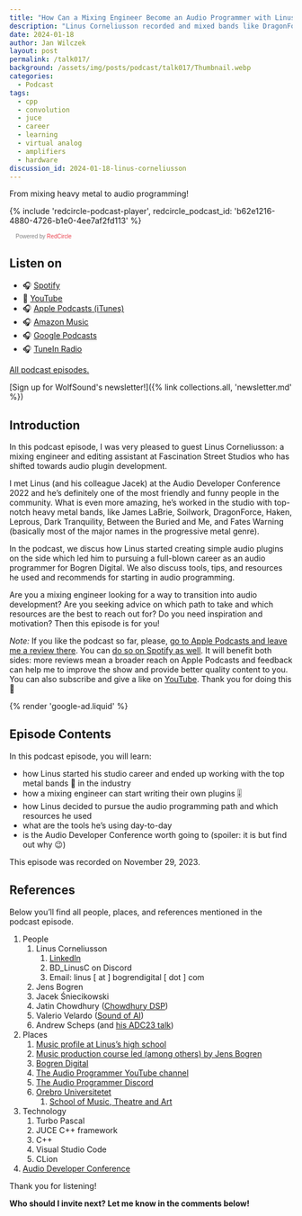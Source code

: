```yaml
---
title: "How Can a Mixing Engineer Become an Audio Programmer with Linus Corneliusson | WolfTalk #017"
description: "Linus Corneliusson recorded and mixed bands like DragonForce or Haken. Learn how he started creating his own successful commercial plugins"
date: 2024-01-18
author: Jan Wilczek
layout: post
permalink: /talk017/
background: /assets/img/posts/podcast/talk017/Thumbnail.webp
categories:
  - Podcast
tags:
  - cpp
  - convolution
  - juce
  - career
  - learning
  - virtual analog
  - amplifiers
  - hardware
discussion_id: 2024-01-18-linus-corneliusson
---
```

From mixing heavy metal to audio programming!

{% include 'redcircle-podcast-player', redcircle_podcast_id: 'b62e1216-4880-4726-b1e0-4ee7af2fd113' %}
 <style> .redcircle-link:link { color: #ea404d; text-decoration: none; } .redcircle-link:hover { color: #ea404d; } .redcircle-link:active { color: #ea404d; } .redcircle-link:visited { color: #ea404d; } </style>
<p style="margin-top:3px;margin-left:11px;font-family: sans-serif;font-size: 10px; color: gray;">Powered by <a class="redcircle-link" href="https://redcircle.com?utm_source=rc_embedded_player&utm_medium=web&utm_campaign=embedded_v1">RedCircle</a></p>

## Listen on

* 🎧 [Spotify](https://open.spotify.com/episode/05qcPwJmitxVIxDO4XgD7y?si=ywsRDULBRaypwvFW9kTnfQ)
* 🎥 [YouTube](https://youtu.be/0LoAvaiRvXg)
* 🎧 [Apple Podcasts (iTunes)](https://podcasts.apple.com/us/podcast/how-can-a-mixing-engineer-become-an-audio/id1595913701?i=1000642072746)
* 🎧 [Amazon Music](https://music.amazon.com/podcasts/b42682b5-61ba-4a6f-8b11-aed42b07ef9f/episodes/e7437a19-2689-4ede-ac7e-1d01d3b271e2/how-can-a-mixing-engineer-become-an-audio-programmer-with-linus-corneliusson-wolftalk-017)
* 🎧 [Google Podcasts](https://podcasts.google.com/feed/aHR0cHM6Ly9mZWVkcy5yZWRjaXJjbGUuY29tL2JmNDBhMWQyLTdlNDEtNGRkYi04YzNhLWVkODIzOTQ3MjNiYQ/episode/ODI2MGIzOWEtZmIwNy00YmE1LWIzOTUtOTVkZTNmOTczMWNh?sa=X&ved=0CAUQkfYCahcKEwj4h4Cy5OaDAxUAAAAAHQAAAAAQAQ)
* 🎧 [TuneIn Radio](http://tun.in/tzccHy)

[All podcast episodes.](/podcast)

[Sign up for WolfSound's newsletter!]({% link collections.all, 'newsletter.md' %})

## Introduction

In this podcast episode, I was very pleased to guest Linus Corneliusson: a mixing engineer and editing assistant at Fascination Street Studios who has shifted towards audio plugin development.

I met Linus (and his colleague Jacek) at the Audio Developer Conference 2022 and he’s definitely one of the most friendly and funny people in the community. What is even more amazing, he’s worked in the studio with top-notch heavy metal bands, like James LaBrie, Soilwork, DragonForce, Haken, Leprous, Dark Tranquility, Between the Buried and Me, and Fates Warning (basically most of the major names in the progressive metal genre).

In the podcast, we discus how Linus started creating simple audio plugins on the side which led him to pursuing a full-blown career as an audio programmer for Bogren Digital. We also discuss tools, tips, and resources he used and recommends for starting in audio programming.

Are you a mixing engineer looking for a way to transition into audio development? Are you seeking advice on which path to take and which resources are the best to reach out for? Do you need inspiration and motivation? Then this episode is for you!

*Note:* If you like the podcast so far, please, [go to Apple Podcasts and leave me a review there](https://podcasts.apple.com/us/podcast/wolftalk-podcast-about-audio-programming-people-careers/id1595913701). You can [do so on Spotify as well](https://open.spotify.com/show/5xc7EJiH9shG6zdSC5ejyw?si=eb35597e60a54e70). It will benefit both sides: more reviews mean a broader reach on Apple Podcasts and feedback can help me to improve the show and provide better quality content to you. You can also subscribe and give a like on [YouTube](https://youtube.com/c/WolfSoundAudio). Thank you for doing this 🙏

{% render 'google-ad.liquid' %}

## Episode Contents

In this podcast episode, you will learn:

* how Linus started his studio career and ended up working with the top metal bands 🤟 in the industry
* how a mixing engineer can start writing their own plugins 🎚️
* how Linus decided to pursue the audio programming path and which resources he used
* what are the tools he’s using day-to-day
* is the Audio Developer Conference worth going to (spoiler: it is but find out why 😉)

This episode was recorded on November 29, 2023.

## References

Below you’ll find all people, places, and references mentioned in the podcast episode.

1. People
    1. Linus Corneliusson
        1. [LinkedIn](https://www.linkedin.com/in/linus-corneliusson-31a4a9257/)
        2. BD_LinusC on Discord
        3. Email: linus [ at ] bogrendigital [ dot ] com
    2. Jens Bogren
    3. Jacek Śniecikowski
    4. Jatin Chowdhury ([Chowdhury DSP](https://chowdsp.com/))
    5. Valerio Velardo ([Sound of AI](https://www.youtube.com/@ValerioVelardoTheSoundofAI))
    6. Andrew Scheps (and [his ADC23 talk](https://www.youtube.com/watch?v=xAnkdIxd9uw&ab_channel=ADC-AudioDeveloperConference))
2. Places
    1. [Music profile at Linus’s high school](https://www.alleskolan.eu/program/musikprofil/)
    2. [Music production course led (among others) by Jens Bogren](https://www.oru.se/utbildning/program/konstnarligt-kandidatprogram-i-musikalisk-gestaltning-inriktning-musikproduktion-och-songwriting/)
    3. [Bogren Digital](https://bogrendigital.com/)
    4. [The Audio Programmer YouTube channel](https://www.youtube.com/@TheAudioProgrammer)
    5. [The Audio Programmer Discord](https://www.theaudioprogrammer.com/discord)
    6. [Orebro Universitetet](https://www.oru.se/english/)
        1. [School of Music, Theatre and Art](https://www.oru.se/english/schools/music-theatre-and-art/)
3. Technology
    1. Turbo Pascal
    2. JUCE C++ framework
    3. C++
    4. Visual Studio Code
    5. CLion
4. [Audio Developer Conference](https://audio.dev/)

Thank you for listening!

**Who should I invite next? Let me know in the comments below!**
